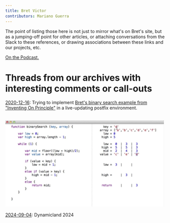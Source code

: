 ```yaml
---
title: Bret Victor
contributors: Mariano Guerra
---
```


The point of listing those here is not just to mirror what's on Bret's site, but as a jumping-off point for other articles, or attaching conversations from the Slack to these references, or drawing associations between these links and our projects, etc.

[On the Podcast.](https://futureofcoding.org/episodes/071)

# Threads from our archives with interesting comments or call-outs

[2020-12-16](https://akkartik.name/archives/foc/thinking-together/1607887127.284300.html#1608190990.334700): Trying to implement [Bret's binary search example from "Inventing On Principle"](https://vimeo.com/36579366) in a live-updating postfix environment.
<p>&nbsp; &nbsp; <img src='/assets/20201216-bv-binarysearch.png' width='500px'/>

[2024-09-04](https://akkartik.name/archives/foc/linking-together/1725460553.288869.html): Dynamicland 2024
